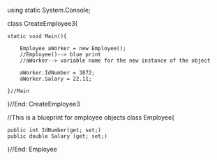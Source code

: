using static System.Console;

class CreateEmployee3{
    
    static void Main(){
        
        Employee aWorker = new Employee();
        //Employee()--> blue print
        //aWorker--> variable name for the new instance of the object
        
        aWorker.IdNumber = 3872;
        aWorker.Salary = 22.11;
        
    }//Main
}//End: CreateEmployee3

//This is a blueprint for employee objects
class Employee{
    
    public int IdNumber(get; set;)
    public double Salary (get; set;)
    
}//End: Employee
